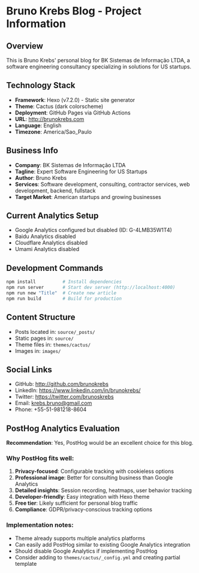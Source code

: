 # Bruno Krebs Blog - Project Information

## Overview
This is Bruno Krebs' personal blog for BK Sistemas de Informação LTDA, a software engineering consultancy specializing in solutions for US startups.

## Technology Stack
- **Framework**: Hexo (v7.2.0) - Static site generator
- **Theme**: Cactus (dark colorscheme)
- **Deployment**: GitHub Pages via GitHub Actions
- **URL**: http://brunokrebs.com
- **Language**: English
- **Timezone**: America/Sao_Paulo

## Business Info
- **Company**: BK Sistemas de Informação LTDA
- **Tagline**: Expert Software Engineering for US Startups
- **Author**: Bruno Krebs
- **Services**: Software development, consulting, contractor services, web development, backend, fullstack
- **Target Market**: American startups and growing businesses

## Current Analytics Setup
- Google Analytics configured but disabled (ID: G-4LMB35W1T4)
- Baidu Analytics disabled
- Cloudflare Analytics disabled
- Umami Analytics disabled

## Development Commands
```bash
npm install          # Install dependencies
npm run server       # Start dev server (http://localhost:4000)
npm run new "Title"  # Create new article
npm run build        # Build for production
```

## Content Structure
- Posts located in: `source/_posts/`
- Static pages in: `source/`
- Theme files in: `themes/cactus/`
- Images in: `images/`

## Social Links
- GitHub: http://github.com/brunokrebs
- LinkedIn: https://www.linkedin.com/in/brunokrebs/
- Twitter: https://twitter.com/brunoskrebs
- Email: krebs.bruno@gmail.com
- Phone: +55-51-981218-8604

## PostHog Analytics Evaluation
**Recommendation**: Yes, PostHog would be an excellent choice for this blog.

### Why PostHog fits well:
1. **Privacy-focused**: Configurable tracking with cookieless options
2. **Professional image**: Better for consulting business than Google Analytics
3. **Detailed insights**: Session recording, heatmaps, user behavior tracking
4. **Developer-friendly**: Easy integration with Hexo theme
5. **Free tier**: Likely sufficient for personal blog traffic
6. **Compliance**: GDPR/privacy-conscious tracking options

### Implementation notes:
- Theme already supports multiple analytics platforms
- Can easily add PostHog similar to existing Google Analytics integration
- Should disable Google Analytics if implementing PostHog
- Consider adding to `themes/cactus/_config.yml` and creating partial template